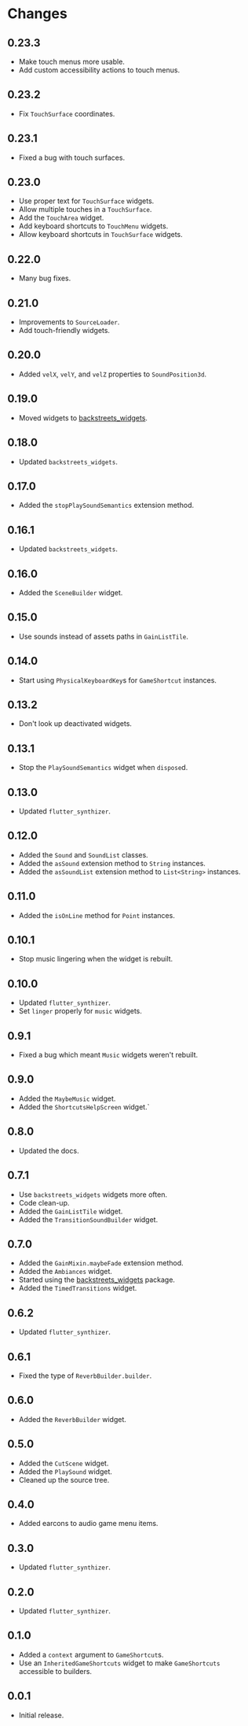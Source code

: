 # Changes

## 0.23.3

- Make touch menus more usable.
- Add custom accessibility actions to touch menus.

## 0.23.2

- Fix `TouchSurface` coordinates.

## 0.23.1

- Fixed a bug with touch surfaces.

## 0.23.0

- Use proper text for `TouchSurface` widgets.
- Allow multiple touches in a `TouchSurface`.
- Add the `TouchArea` widget.
- Add keyboard shortcuts to `TouchMenu` widgets.
- Allow keyboard shortcuts in `TouchSurface` widgets.

## 0.22.0

- Many bug fixes.

## 0.21.0

- Improvements to `SourceLoader`.
- Add touch-friendly widgets.

## 0.20.0

- Added `velX`, `velY`, and `velZ` properties to `SoundPosition3d`.

## 0.19.0

- Moved widgets to [backstreets_widgets](https://pub.dev/packages/backstreets_widgets).

## 0.18.0

- Updated `backstreets_widgets`.

## 0.17.0

- Added the `stopPlaySoundSemantics` extension method.

## 0.16.1

- Updated `backstreets_widgets`.

## 0.16.0

- Added the `SceneBuilder` widget.

## 0.15.0

- Use sounds instead of assets paths in `GainListTile`.

## 0.14.0

- Start using `PhysicalKeyboardKey`s for `GameShortcut` instances.

## 0.13.2

- Don't look up deactivated widgets.

## 0.13.1

- Stop the `PlaySoundSemantics` widget when `dispose`d.

## 0.13.0

- Updated `flutter_synthizer`.

## 0.12.0

- Added the `Sound` and `SoundList` classes.
- Added the `asSound` extension method to `String` instances.
- Added the `asSoundList` extension method to `List<String>` instances.

## 0.11.0

- Added the `isOnLine` method for `Point` instances.

## 0.10.1

- Stop music lingering when the widget is rebuilt.

## 0.10.0

- Updated `flutter_synthizer`.
- Set `linger` properly for `music` widgets.

## 0.9.1

- Fixed a bug which meant `Music` widgets weren't rebuilt.

## 0.9.0

- Added the `MaybeMusic` widget.
- Added the `ShortcutsHelpScreen` widget.`

## 0.8.0

- Updated the docs.

## 0.7.1

- Use `backstreets_widgets` widgets more often.
- Code clean-up.
- Added the `GainListTile` widget.
- Added the `TransitionSoundBuilder` widget.

## 0.7.0

- Added the `GainMixin.maybeFade` extension method.
- Added the `Ambiances` widget.
- Started using the [backstreets_widgets](https://pub.dev/packages/backstreets_widgets) package.
- Added the `TimedTransitions` widget.

## 0.6.2

- Updated `flutter_synthizer`.

## 0.6.1

- Fixed the type of `ReverbBuilder.builder`.

## 0.6.0

- Added the `ReverbBuilder` widget.

## 0.5.0

- Added the `CutScene` widget.
- Added the `PlaySound` widget.
- Cleaned up the source tree.

## 0.4.0

- Added earcons to audio game menu items.

## 0.3.0

- Updated `flutter_synthizer`.

## 0.2.0

- Updated `flutter_synthizer`.

## 0.1.0

- Added a `context` argument to `GameShortcut`s.
- Use an `InheritedGameShortcuts` widget to make `GameShortcuts` accessible to builders.

## 0.0.1

- Initial release.
